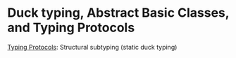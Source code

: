 # Duck typing, Abstract Basic Classes, and Typing Protocols

[Typing Protocols](https://peps.python.org/pep-0544/): Structural subtyping (static duck typing)
